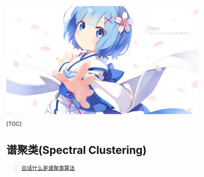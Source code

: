 ![异世界.png](./res/other/异世界蕾姆_1.png)

[TOC]

# 谱聚类(Spectral Clustering)

>[白话什么是谱聚类算法](https://www.jianshu.com/p/501f366bfa26)
>
>
>
>



